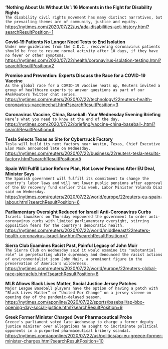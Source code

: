 **‘Nothing About Us Without Us’: 16 Moments in the Fight for Disability Rights**\
`The disability civil rights movement has many distinct narratives, but the prevailing themes are of community, justice and equity.`\
https://nytimes.com/2020/07/22/us/ada-disabilities-act-history.html?searchResultPosition=1

**Covid-19 Patients No Longer Need Tests to End Isolation**\
`Under new guidelines from the C.D.C., recovering coronavirus patients should be free to resume normal activity after 10 days, if they have no fever or other symptoms.`\
https://nytimes.com/2020/07/22/health/coronavirus-isolation-testing.html?searchResultPosition=2

**Promise and Prevention: Experts Discuss the Race for a COVID-19 Vaccine**\
`As the global race for a COVID-19 vaccine heats up, Reuters invited a group of healthcare experts to answer questions as part of our #AskReuters Twitter chat series. `\
https://nytimes.com/reuters/2020/07/22/technology/22reuters-health-coronavirus-vaccinechat.html?searchResultPosition=3

**Coronavirus Vaccine, China, Baseball: Your Wednesday Evening Briefing**\
`Here’s what you need to know at the end of the day.`\
https://nytimes.com/2020/07/22/briefing/vaccine-china-baseball-.html?searchResultPosition=4

**Tesla Selects Texas as Site for Cybertruck Factory**\
`Tesla will build its next factory near Austin, Texas, Chief Executive Elon Musk announced late on Wednesday.`\
https://nytimes.com/reuters/2020/07/22/business/22reuters-tesla-results-factory.html?searchResultPosition=5

**Spain Will Fulfill Labor Reform Plan, Not Lower Pensions After EU Deal, Minister Says**\
`The Spanish government will fulfill its commitment to change the country's labor laws and will not lower public pensions after approval of the EU recovery fund earlier this week, Labor Minister Yolanda Diaz said on Wednesday.`\
https://nytimes.com/reuters/2020/07/22/world/europe/22reuters-eu-spain-labour.html?searchResultPosition=6

**Parliamentary Oversight Reduced for Israeli Anti-Coronavirus Curbs**\
`Israeli lawmakers on Thursday empowered the government to order anti-coronavirus curbs with limited parliamentary oversight, stirring opposition fears for the country's democratic health.`\
https://nytimes.com/reuters/2020/07/22/world/middleeast/22reuters-health-coronavirus-israel-law.html?searchResultPosition=7

**Sierra Club Examines Racist Past, Painful Legacy of John Muir**\
`The Sierra Club on Wednesday said it would examine its "substantial role" in perpetuating white supremacy and denounced the racist actions of environmentalist icon John Muir, a prominent figure in the preservation of America's wilderness.`\
https://nytimes.com/reuters/2020/07/22/world/europe/22reuters-global-race-sierraclub.html?searchResultPosition=8

**MLB Allows Black Lives Matter, Social Justice Jersey Patches**\
`Major League Baseball players have the option of having a patch with “Black Lives Matter” or “United For Change” on a jersey sleeve on opening day of the pandemic-delayed season.`\
https://nytimes.com/aponline/2020/07/22/sports/baseball/ap-bbo-opening-day-social-justice.html?searchResultPosition=9

**Greek Former Minister Charged Over Pharmaceutical Probe**\
`Greece's parliament voted late Wednesday to charge a former deputy justice minister over allegations he sought to incriminate political opponents in a purported pharmaceutical bribery scandal.`\
https://nytimes.com/aponline/2020/07/22/us/politics/ap-eu-greece-former-minister-charges.html?searchResultPosition=10

